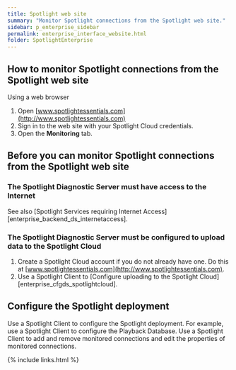 ```yaml
---
title: Spotlight web site
summary: "Monitor Spotlight connections from the Spotlight web site."
sidebar: p_enterprise_sidebar
permalink: enterprise_interface_website.html
folder: SpotlightEnterprise
---
```




## How to monitor Spotlight connections from the Spotlight web site

Using a web browser

1. Open [www.spotlightessentials.com](http://www.spotlightessentials.com)
2. Sign in to the web site with your Spotlight Cloud credentials.
3. Open the **Monitoring** tab.

## Before you can monitor Spotlight connections from the Spotlight web site

### The Spotlight Diagnostic Server must have access to the Internet

See also [Spotlight Services requiring Internet Access][enterprise_backend_ds_internetaccess].

### The Spotlight Diagnostic Server must be configured to upload data to the Spotlight Cloud

1. Create a Spotlight Cloud account if you do not already have one. Do this at [www.spotlightessentials.com](http://www.spotlightessentials.com).
2. Use a Spotlight Client to [Configure uploading to the Spotlight Cloud][enterprise_cfgds_spotlightcloud].


## Configure the Spotlight deployment
Use a Spotlight Client to configure the Spotlight deployment. For example, use a Spotlight Client to configure the Playback Database. Use a Spotlight Client to add and remove monitored connections and edit the properties of monitored connections.


{% include links.html %}
